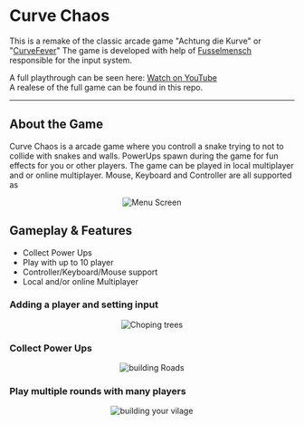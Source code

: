 # Curve Chaos

This is a remake of the classic arcade game "Achtung die Kurve" or "[CurveFever](https://curvefever.pro/)"
The game is developed with help of [Fusselmensch](https://github.com/fusselmensch) responsible for the input system.

A full playthrough can be seen here: [Watch on YouTube](https://youtu.be/Ay6pghv41qc)  
A realese of the full game can be found in this repo.

---

## About the Game  

Curve Chaos is a arcade game where you controll a snake trying to not to collide with snakes and walls. PowerUps spawn during the game for fun effects for you or other players.
The game can be played in local multiplayer and or online multiplayer. Mouse, Keyboard and Controller are all supported as 

<p align="center">
  <img src="https://i.imgur.com/9sezcsd.jpeg" alt="Menu Screen">
</p>

## Gameplay & Features
- Collect Power Ups
- Play with up to 10 player
- Controller/Keyboard/Mouse support
- Local and/or online Multiplayer


### Adding a player and setting input
<p align="center">
  <img src="https://media4.giphy.com/media/v1.Y2lkPTc5MGI3NjExamUxdTV3ZjljOXF1bHN3czE2ZWlvMW5iaDA2dHIzZ2UzbXNlNGxhMSZlcD12MV9pbnRlcm5hbF9naWZfYnlfaWQmY3Q9Zw/dAGBCElM1r6UZ8BAsh/giphy.gif" alt="Choping trees">
</p>

### Collect Power Ups
<p align="center">
  <img src="https://media0.giphy.com/media/v1.Y2lkPTc5MGI3NjExcGl4Y2lidGhocjFieXl5MHN3OTFydWlvaXI4OXpsMGg0bTg1ZjE4bSZlcD12MV9pbnRlcm5hbF9naWZfYnlfaWQmY3Q9Zw/gy9Qg7J2GuWRkJFJei/giphy.gif" alt="building Roads">
</p>

### Play multiple rounds with many players
<p align="center">
  <img src="https://media1.giphy.com/media/v1.Y2lkPTc5MGI3NjExbjRzcmZlYXhvZGJxYWM1ejY1dXNqbWk3a2VmaHpuaDNzb3hqajhnbCZlcD12MV9pbnRlcm5hbF9naWZfYnlfaWQmY3Q9Zw/b1hDRHeQdqhrLc4ek9/giphy.gif" alt="building your vilage">
</p>
